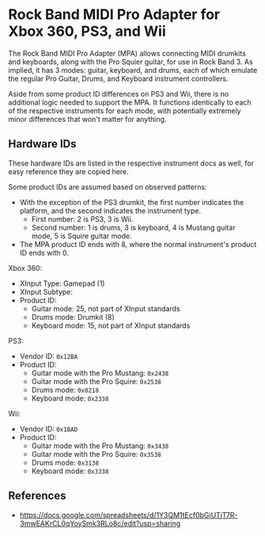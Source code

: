 # Rock Band MIDI Pro Adapter for Xbox 360, PS3, and Wii

The Rock Band MIDI Pro Adapter (MPA) allows connecting MIDI drumkits and keyboards, along with the Pro Squier guitar, for use in Rock Band 3. As implied, it has 3 modes: guitar, keyboard, and drums, each of which emulate the regular Pro Guitar, Drums, and Keyboard instrument controllers.

Aside from some product ID differences on PS3 and Wii, there is no additional logic needed to support the MPA. It functions identically to each of the respective instruments for each mode, with potentially extremely minor differences that won't matter for anything.

## Hardware IDs

These hardware IDs are listed in the respective instrument docs as well, for easy reference they are copied here.

Some product IDs are assumed based on observed patterns:

- With the exception of the PS3 drumkit, the first number indicates the platform, and the second indicates the instrument type.
  - First number: 2 is PS3, 3 is Wii.
  - Second number: 1 is drums, 3 is keyboard, 4 is Mustang guitar mode, 5 is Squire guitar mode.
- The MPA product ID ends with 8, where the normal instrument's product ID ends with 0.

Xbox 360:

- XInput Type: Gamepad (1)
- XInput Subtype:
- Product ID:
  - Guitar mode: 25, not part of XInput standards
  - Drums mode: Drumkit (8)
  - Keyboard mode: 15, not part of XInput standards

PS3:

- Vendor ID: `0x12BA`
- Product ID:
  - Guitar mode with the Pro Mustang: `0x2438`
  - Guitar mode with the Pro Squire: `0x2538`
  - Drums mode: `0x0218`
  - Keyboard mode: `0x2338`

Wii:

- Vendor ID: `0x1BAD`
- Product ID:
  - Guitar mode with the Pro Mustang: `0x3438`
  - Guitar mode with the Pro Squire: `0x3538`
  - Drums mode: `0x3138`
  - Keyboard mode: `0x3338`

## References

- https://docs.google.com/spreadsheets/d/1Y3QM1tEcf0bGiUTjT7R-3mwEAKrCL0qYoySmk3RLo8c/edit?usp=sharing
